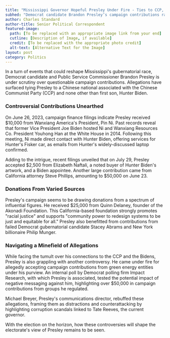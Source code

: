 ```yaml
---
title: "Mississippi Governor Hopeful Presley Under Fire - Ties to CCP, Biden Unearthed"
subhed: "Democrat candidate Brandon Presley’s campaign contributions raise eyebrows; links with CCP-linked businessman and Hunter Biden emerge."
author: Charles Standard
author-title: Senior Political Correspondent
featured-image: 
  path: [To be replaced with an appropriate image link from your end]
  cutline: [Description of Image, if available]
  credit: [To be replaced with the appropriate photo credit]
  alt-text: [Alternative Text for the Image]
layout: post
category: Politics
---
```


In a turn of events that could reshape Mississippi's gubernatorial race, Democrat candidate and Public Service Commissioner Brandon Presley is under scrutiny over questionable campaign contributions. Allegations have surfaced tying Presley to a Chinese national associated with the Chinese Communist Party (CCP) and none other than first son, Hunter Biden.

### Controversial Contributions Unearthed

On June 26, 2023, campaign finance filings indicate Presley received $10,000 from Wanxiang America's President, Pin Ni. Past records reveal that former Vice President Joe Biden hosted Ni and Wanxiang Resources Co. President Youhong Han at the White House in 2014. Following this meeting, Ni made direct contact with Hunter Biden, offering services for Hunter's Fisker car, as emails from Hunter's widely-discussed laptop confirmed.

Adding to the intrigue, recent filings unveiled that on July 29, Presley accepted $2,500 from Elizabeth Naftali, a noted buyer of Hunter Biden's artwork, and a Biden appointee. Another large contribution came from California attorney Steve Phillips, amounting to $50,000 on June 23.

### Donations From Varied Sources

Presley's campaign seems to be drawing donations from a spectrum of influential figures. He received $25,000 from Quinn Delaney, founder of the Akonadi Foundation. This California-based foundation strongly promotes "racial justice" and supports "community power to redesign systems to be just and equitable for all." Presley also benefitted from contributions from failed Democrat gubernatorial candidate Stacey Abrams and New York billionaire Philip Munger.

### Navigating a Minefield of Allegations

While facing the tumult over his connections to the CCP and the Bidens, Presley is also grappling with another controversy. He came under fire for allegedly accepting campaign contributions from green energy entities under his purview. An internal poll by Democrat polling firm Impact Research, with which Presley is associated, tested the potential impact of negative messaging against him, highlighting over $50,000 in campaign contributions from groups he regulated.

Michael Breyer, Presley's communications director, rebuffed these allegations, framing them as distractions and counterattacking by highlighting corruption scandals linked to Tate Reeves, the current governor.

With the election on the horizon, how these controversies will shape the electorate's view of Presley remains to be seen.
